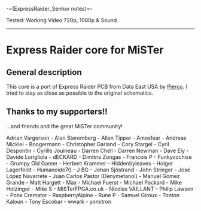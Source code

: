 -=(ExpressRaider_Senhor notes)=-

Tested: Working Video 720p, 1080p & Sound.

___
# Express Raider core for MiSTer

## General description
This core is a port of Express Raider PCB from Data East USA by [Pierco](https://github.com/pcornier). I tried to stay as close as possible to the original schematics.

## Thanks to my supporters!!

...and friends and the great MiSTer community!

Adrian Vargerson -
Alan Steremberg -
Allen Tipper -
Amosfear  -
Andreas Micklei -
Boogermann -
Christopher Garland -
Cory Stargel -
Cyril Despontin -
Cyrille Jouineau -
Darren Chell -
Darren Newman -
Dave Ely -
Davide Lorigliola -
dECKARD -
Dimitris Zongas -
Francois P -
Funkycochise -
Grumpy Old Gamer -
Herbert Krammer -
Hiddenbyleaves -
Holger Lagerfeldt -
Humanoide70  -
J BG -
Johan Sjöstrand -
John Stringer -
José López Navarrete -
Juan Carlos Pastor (Denymetanol) -
Manuel Gomez Grande -
Matt Hargett -
Max -
Michael Fuerst -
Michael Packard -
Mike Holzinger -
Mike S -
MiSTerFPGA.co.uk -
Nicolas VAILLANT -
Philip Lawson -
Pons Cremator -
RaspberryAlpine  -
Rune P -
Samuel Giroux -
Tonton Kaloun -
Tony Escobar -
wwark  -
yomitron
